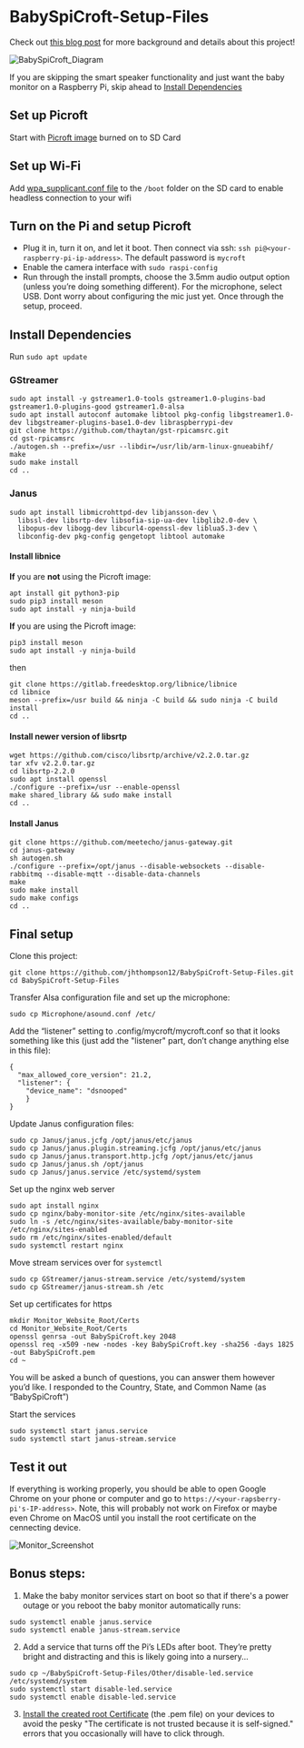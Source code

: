 # BabySpiCroft-Setup-Files
Check out [this blog post](https://jhthompson12.github.io/2022-03-26-Baby-SpiCroft/) for more background and details about this project!

![BabySpiCroft_Diagram](https://user-images.githubusercontent.com/45108842/160038711-efffced4-d49b-483a-aba7-686ef98bccdb.png)

If you are skipping the smart speaker functionality and just want the baby monitor on a Raspberry Pi, skip ahead to [Install Dependencies](https://github.com/jhthompson12/BabySpiCroft-Setup-Files/new/main?readme=1#install-dependencies)

## Set up Picroft
Start with [Picroft image](https://mycroft-ai.gitbook.io/docs/using-mycroft-ai/get-mycroft/picroft#getting-started-with-picroft) burned on to SD Card

## Set up Wi-Fi
Add [wpa_supplicant.conf file](https://www.raspberrypi.com/documentation/computers/configuration.html#adding-the-network-details-to-your-raspberry-pi) to the `/boot` folder on the SD card to enable headless connection to your wifi

## Turn on the Pi and setup Picroft
* Plug it in, turn it on, and let it boot. Then connect via ssh: `ssh pi@<your-raspberry-pi-ip-address>`. The default password is `mycroft`
* Enable the camera interface with `sudo raspi-config` 
* Run through the install prompts, choose the 3.5mm audio output option (unless you’re doing something different). For the microphone, select USB. Dont worry about configuring the mic just yet. Once through the setup, proceed.

## Install Dependencies
Run `sudo apt update`

### GStreamer
```
sudo apt install -y gstreamer1.0-tools gstreamer1.0-plugins-bad gstreamer1.0-plugins-good gstreamer1.0-alsa
sudo apt install autoconf automake libtool pkg-config libgstreamer1.0-dev libgstreamer-plugins-base1.0-dev libraspberrypi-dev
git clone https://github.com/thaytan/gst-rpicamsrc.git
cd gst-rpicamsrc
./autogen.sh --prefix=/usr --libdir=/usr/lib/arm-linux-gnueabihf/
make
sudo make install
cd ..
```        

### Janus
```
sudo apt install libmicrohttpd-dev libjansson-dev \
  libssl-dev libsrtp-dev libsofia-sip-ua-dev libglib2.0-dev \
  libopus-dev libogg-dev libcurl4-openssl-dev liblua5.3-dev \
  libconfig-dev pkg-config gengetopt libtool automake
```           

#### Install libnice
**If** you are **not** using the Picroft image:
```
apt install git python3-pip
sudo pip3 install meson
sudo apt install -y ninja-build
```       
**If** you are using the Picroft image:
```
pip3 install meson
sudo apt install -y ninja-build
``` 
then
```
git clone https://gitlab.freedesktop.org/libnice/libnice
cd libnice
meson --prefix=/usr build && ninja -C build && sudo ninja -C build install
cd ..
```
#### Install newer version of libsrtp
```
wget https://github.com/cisco/libsrtp/archive/v2.2.0.tar.gz
tar xfv v2.2.0.tar.gz
cd libsrtp-2.2.0
sudo apt install openssl
./configure --prefix=/usr --enable-openssl
make shared_library && sudo make install
cd ..
```

#### Install Janus
```
git clone https://github.com/meetecho/janus-gateway.git
cd janus-gateway
sh autogen.sh
./configure --prefix=/opt/janus --disable-websockets --disable-rabbitmq --disable-mqtt --disable-data-channels
make
sudo make install
sudo make configs
cd ..
```
       
## Final setup 
Clone this project:
```
git clone https://github.com/jhthompson12/BabySpiCroft-Setup-Files.git
cd BabySpiCroft-Setup-Files
```

Transfer Alsa configuration file and set up the microphone:

`sudo cp Microphone/asound.conf /etc/`

Add the “listener” setting to .config/mycroft/mycroft.conf so that it looks something like this (just add the "listener" part, don’t change anything else in this file): 
```
{
  "max_allowed_core_version": 21.2,
  "listener": {
    "device_name": "dsnooped"
    }
}
```

Update Janus configuration files:
```
sudo cp Janus/janus.jcfg /opt/janus/etc/janus
sudo cp Janus/janus.plugin.streaming.jcfg /opt/janus/etc/janus
sudo cp Janus/janus.transport.http.jcfg /opt/janus/etc/janus
sudo cp Janus/janus.sh /opt/janus
sudo cp Janus/janus.service /etc/systemd/system
```

Set up the nginx web server
```
sudo apt install nginx
sudo cp nginx/baby-monitor-site /etc/nginx/sites-available
sudo ln -s /etc/nginx/sites-available/baby-monitor-site /etc/nginx/sites-enabled	
sudo rm /etc/nginx/sites-enabled/default
sudo systemctl restart nginx
```               

Move stream services over for `systemctl`
```
sudo cp GStreamer/janus-stream.service /etc/systemd/system
sudo cp GStreamer/janus-stream.sh /etc
```

Set up certificates for https
```
mkdir Monitor_Website_Root/Certs
cd Monitor_Website_Root/Certs
openssl genrsa -out BabySpiCroft.key 2048
openssl req -x509 -new -nodes -key BabySpiCroft.key -sha256 -days 1825 -out BabySpiCroft.pem
cd ~
```
You will be asked a bunch of questions, you can answer them however you’d like. I responded to the Country, State, and Common Name (as “BabySpiCroft”)
       
Start the services
```
sudo systemctl start janus.service
sudo systemctl start janus-stream.service
```

## Test it out
If everything is working properly, you should be able to open Google Chrome on your phone or computer and go to `https://<your-rapsberry-pi's-IP-address>`. Note, this will probably not work on Firefox or maybe even Chrome on MacOS until you install the root certificate on the cennecting device. 

![Monitor_Screenshot](https://user-images.githubusercontent.com/45108842/160038652-e9e3a987-685a-49d9-b871-9316c6e25f2f.png)

## Bonus steps:
1. Make the baby monitor services start on boot so that if there's a power outage or you reboot the baby monitor automatically runs:
```
sudo systemctl enable janus.service
sudo systemctl enable janus-stream.service
```
2. Add a service that turns off the Pi’s LEDs after boot. They’re pretty bright and distracting and this is likely going into a nursery...
```
sudo cp ~/BabySpiCroft-Setup-Files/Other/disable-led.service /etc/systemd/system
sudo systemctl start disable-led.service
sudo systemctl enable disable-led.service
```
3.  [Install the created root Certificate](https://www.bounca.org/tutorials/install_root_certificate.html) (the .pem file) on your devices to avoid the pesky "The certificate is not trusted because it is self-signed." errors that you occasionally will have to click through.
